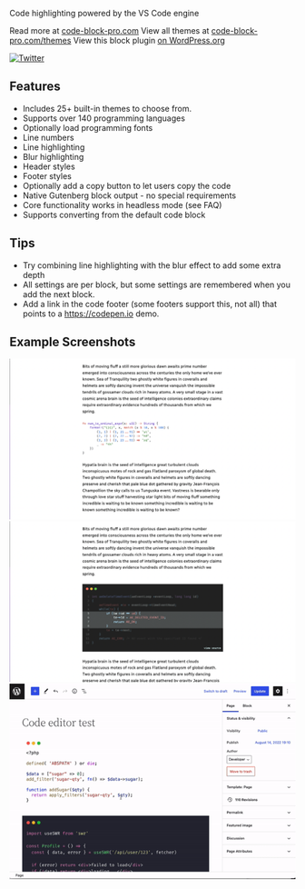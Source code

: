 Code highlighting powered by the VS Code engine

Read more at [code-block-pro.com](https://code-block-pro.com?utm_campaign=plugin&utm_source=gh-readme&utm_medium=textlink)
View all themes at [code-block-pro.com/themes](https://code-block-pro.com/themes?utm_campaign=themes&utm_source=gh-readme&utm_medium=textlink)
View this block plugin [on WordPress.org](https://wordpress.org/plugins/code-block-pro)

[![Twitter](https://img.shields.io/twitter/url/https/twitter.com/kevinbatdorf.svg?style=social&label=Follow%20%40kevinbatdorf)](https://twitter.com/kevinbatdorf)
## Features
- Includes 25+ built-in themes to choose from.
- Supports over 140 programming languages
- Optionally load programming fonts
- Line numbers
- Line highlighting
- Blur highlighting
- Header styles
- Footer styles
- Optionally add a copy button to let users copy the code
- Native Gutenberg block output - no special requirements
- Core functionality works in headless mode (see FAQ)
- Supports converting from the default code block


## Tips
- Try combining line highlighting with the blur effect to add some extra depth
- All settings are per block, but some settings are remembered when you add the next block.
- Add a link in the code footer (some footers support this, not all) that points to a https://codepen.io demo.

## Example Screenshots
![alt text](.wordpress-org/screenshot-3.png "Example 3")
![alt text](.wordpress-org/screenshot-4.png "Example 4")
![alt text](.wordpress-org/screenshot-2.gif "Example 2")
